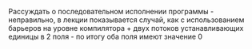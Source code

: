 Рассуждать о последовательном исполнении программы - неправильно, в лекции показывается случай, как с использованием барьеров на уровне компилятора + двух потоков устанавливающих единицы в 2 поля - по итогу оба поля имеют значение 0